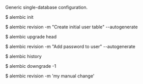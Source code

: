 Generic single-database configuration.

$ alembic init

$ alembic revision -m "Create initial user table" --autogenerate

$ alembic upgrade head

$ alembic revision -m "Add password to user" --autogenerate

$ alembic history

$ alembic downgrade -1 

$ alembic revision -m 'my manual change'